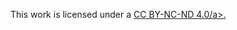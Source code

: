 This work is licensed under a <a rel="license" href="https://creativecommons.org/licenses/by-nc-nd/4.0/">CC BY-NC-ND 4.0/a>.
